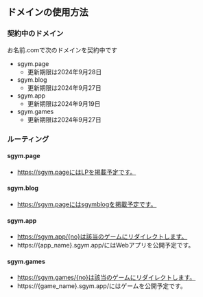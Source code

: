 ## ドメインの使用方法

### 契約中のドメイン

お名前.comで次のドメインを契約中です

- sgym.page
    - 更新期限は2024年9月28日
- sgym.blog
    - 更新期限は2024年9月27日
- sgym.app 
    - 更新期限は2024年9月19日
- sgym.games 
    - 更新期限は2024年9月27日

### ルーティング

#### sgym.page

- https://sgym.pageにはLPを掲載予定です。

#### sgym.blog

- https://sgym.pageにはsgymblogを掲載予定です。

#### sgym.app

- https://sgym.app/{no}は該当のゲームにリダイレクトします。
- https://{app_name}.sgym.app/にはWebアプリを公開予定です。

#### sgym.games

- https://sgym.games/{no}は該当のゲームにリダイレクトします。
- https://{game_name}.sgym.app/にはゲームを公開予定です。





